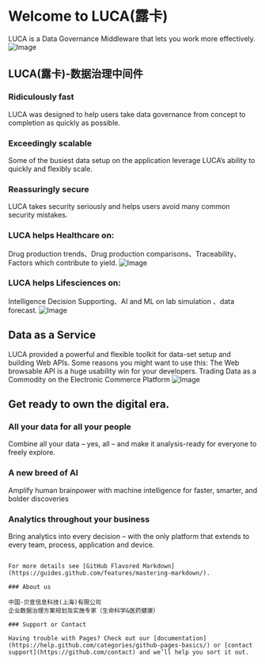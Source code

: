 # Welcome to LUCA(露卡) 

LUCA is a Data Governance Middleware that lets you work more effectively.
![Image](https://github.com/restfulsense/restfulsense.github.io/blob/master/luca/images/luca.png)

## LUCA(露卡)-数据治理中间件

### Ridiculously fast
LUCA was designed to help users take data governance from concept to completion as quickly as possible.

### Exceedingly scalable
Some of the busiest data setup on the application leverage LUCA’s ability to quickly and flexibly scale.

### Reassuringly secure
LUCA takes security seriously and helps users avoid many common security mistakes.

### LUCA helps Healthcare on:
Drug production trends、Drug production comparisons、Traceability、Factors which contribute to yield.
![Image](https://github.com/restfulsense/restfulsense.github.io/blob/master/luca/images/product_7.png)

### LUCA helps Lifesciences on:
Intelligence Decision Supporting、AI and ML on lab simulation 、data forecast.
![Image](https://github.com/restfulsense/restfulsense.github.io/blob/master/luca/images/product_6.png)

## Data as a Service
LUCA provided a powerful and flexible toolkit for data-set setup and building Web APIs. 
Some reasons you might want to use this: 
The Web browsable API is a huge usability win for your developers. 
Trading Data as a Commodity on the Electronic Commerce Platform
![Image](https://github.com/restfulsense/restfulsense.github.io/blob/master/luca/images/product_4.png)

## Get ready to own the digital era.
### All your data for all your people
Combine all your data – yes, all – and make it analysis-ready for everyone to freely explore.

### A new breed of AI
Amplify human brainpower with machine intelligence for faster, smarter, and bolder discoveries

### Analytics throughout your business
Bring analytics into every decision – with the only platform that extends to every team, process, application and device.
```

For more details see [GitHub Flavored Markdown](https://guides.github.com/features/mastering-markdown/).

### About us

中国-贝宣信息科技(上海)有限公司
企业数据治理方案规划及实施专家（生命科学&医药健康）

### Support or Contact

Having trouble with Pages? Check out our [documentation](https://help.github.com/categories/github-pages-basics/) or [contact support](https://github.com/contact) and we’ll help you sort it out.
